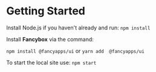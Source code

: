 
# Getting Started

Install Node.js if you haven't already and run:
`npm install`

Install **Fancybox** via the command:

`npm install @fancyapps/ui`
or 
`yarn add  @fancyapps/ui`


To start the local site use:
`npm start`





